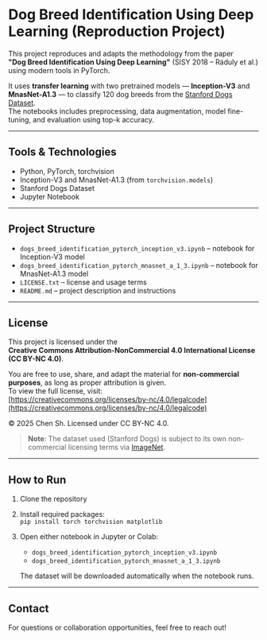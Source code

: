 # Dog Breed Identification Using Deep Learning (Reproduction Project)

This project reproduces and adapts the methodology from the paper  
**"Dog Breed Identification Using Deep Learning"** (SISY 2018 – Ráduly et al.) using modern tools in PyTorch.

It uses **transfer learning** with two pretrained models — **Inception-V3** and **MnasNet-A1.3** — to classify 120 dog breeds from the [Stanford Dogs Dataset](http://vision.stanford.edu/aditya86/ImageNetDogs/).  
The notebooks includes preprocessing, data augmentation, model fine-tuning, and evaluation using top-k accuracy.

---

## Tools & Technologies
- Python, PyTorch, torchvision
- Inception-V3 and MnasNet-A1.3 (from `torchvision.models`)
- Stanford Dogs Dataset
- Jupyter Notebook

---

## Project Structure
- `dogs_breed_identification_pytorch_inception_v3.ipynb` – notebook for Inception-V3 model
- `dogs_breed_identification_pytorch_mnasnet_a_1_3.ipynb` – notebook for MnasNet-A1.3 model
- `LICENSE.txt` – license and usage terms
- `README.md` – project description and instructions

---

## License

This project is licensed under the  
**Creative Commons Attribution-NonCommercial 4.0 International License (CC BY-NC 4.0)**.

You are free to use, share, and adapt the material for **non-commercial purposes**, as long as proper attribution is given.  
To view the full license, visit:  
[https://creativecommons.org/licenses/by-nc/4.0/legalcode](https://creativecommons.org/licenses/by-nc/4.0/legalcode)

© 2025 Chen Sh. Licensed under CC BY-NC 4.0.

> **Note**: The dataset used (Stanford Dogs) is subject to its own non-commercial licensing terms via [ImageNet](http://www.image-net.org/download-images).

---

## How to Run
1. Clone the repository
2. Install required packages:  
   `pip install torch torchvision matplotlib`
3. Open either notebook in Jupyter or Colab:
   - `dogs_breed_identification_pytorch_inception_v3.ipynb`
   - `dogs_breed_identification_pytorch_mnasnet_a_1_3.ipynb`
   
   The dataset will be downloaded automatically when the notebook runs.

---

## Contact
For questions or collaboration opportunities, feel free to reach out!